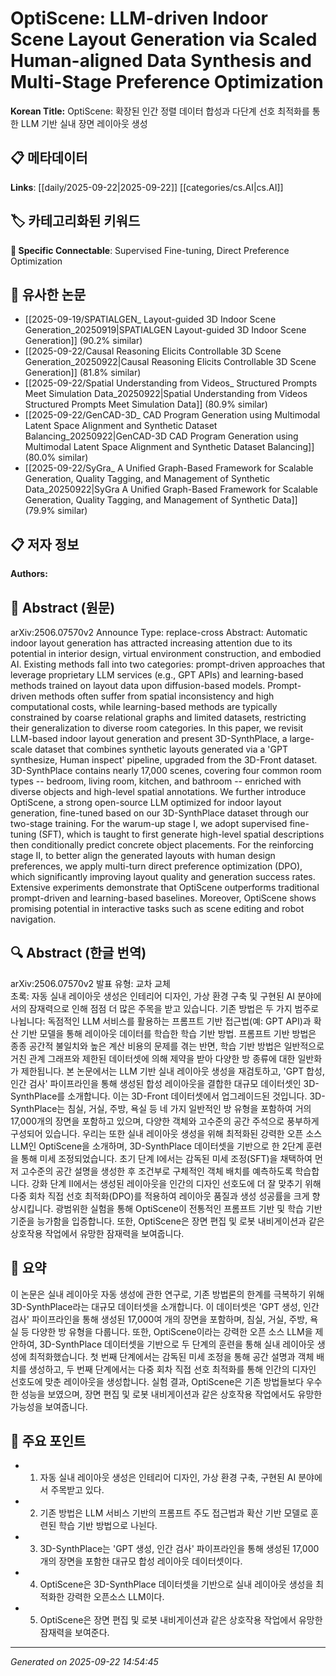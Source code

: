 # OptiScene: LLM-driven Indoor Scene Layout Generation via Scaled Human-aligned Data Synthesis and Multi-Stage Preference Optimization

**Korean Title:** OptiScene: 확장된 인간 정렬 데이터 합성과 다단계 선호 최적화를 통한 LLM 기반 실내 장면 레이아웃 생성

## 📋 메타데이터

**Links**: [[daily/2025-09-22|2025-09-22]] [[categories/cs.AI|cs.AI]]

## 🏷️ 카테고리화된 키워드
**🔗 Specific Connectable**: Supervised Fine-tuning, Direct Preference Optimization

## 🔗 유사한 논문
- [[2025-09-19/SPATIALGEN_ Layout-guided 3D Indoor Scene Generation_20250919|SPATIALGEN Layout-guided 3D Indoor Scene Generation]] (90.2% similar)
- [[2025-09-22/Causal Reasoning Elicits Controllable 3D Scene Generation_20250922|Causal Reasoning Elicits Controllable 3D Scene Generation]] (81.8% similar)
- [[2025-09-22/Spatial Understanding from Videos_ Structured Prompts Meet Simulation Data_20250922|Spatial Understanding from Videos Structured Prompts Meet Simulation Data]] (80.9% similar)
- [[2025-09-22/GenCAD-3D_ CAD Program Generation using Multimodal Latent Space Alignment and Synthetic Dataset Balancing_20250922|GenCAD-3D CAD Program Generation using Multimodal Latent Space Alignment and Synthetic Dataset Balancing]] (80.0% similar)
- [[2025-09-22/SyGra_ A Unified Graph-Based Framework for Scalable Generation, Quality Tagging, and Management of Synthetic Data_20250922|SyGra A Unified Graph-Based Framework for Scalable Generation, Quality Tagging, and Management of Synthetic Data]] (79.9% similar)

## 📋 저자 정보

**Authors:** 

## 📄 Abstract (원문)

arXiv:2506.07570v2 Announce Type: replace-cross 
Abstract: Automatic indoor layout generation has attracted increasing attention due to its potential in interior design, virtual environment construction, and embodied AI. Existing methods fall into two categories: prompt-driven approaches that leverage proprietary LLM services (e.g., GPT APIs) and learning-based methods trained on layout data upon diffusion-based models. Prompt-driven methods often suffer from spatial inconsistency and high computational costs, while learning-based methods are typically constrained by coarse relational graphs and limited datasets, restricting their generalization to diverse room categories. In this paper, we revisit LLM-based indoor layout generation and present 3D-SynthPlace, a large-scale dataset that combines synthetic layouts generated via a 'GPT synthesize, Human inspect' pipeline, upgraded from the 3D-Front dataset. 3D-SynthPlace contains nearly 17,000 scenes, covering four common room types -- bedroom, living room, kitchen, and bathroom -- enriched with diverse objects and high-level spatial annotations. We further introduce OptiScene, a strong open-source LLM optimized for indoor layout generation, fine-tuned based on our 3D-SynthPlace dataset through our two-stage training. For the warum-up stage I, we adopt supervised fine-tuning (SFT), which is taught to first generate high-level spatial descriptions then conditionally predict concrete object placements. For the reinforcing stage II, to better align the generated layouts with human design preferences, we apply multi-turn direct preference optimization (DPO), which significantly improving layout quality and generation success rates. Extensive experiments demonstrate that OptiScene outperforms traditional prompt-driven and learning-based baselines. Moreover, OptiScene shows promising potential in interactive tasks such as scene editing and robot navigation.

## 🔍 Abstract (한글 번역)

arXiv:2506.07570v2 발표 유형: 교차 교체  
초록: 자동 실내 레이아웃 생성은 인테리어 디자인, 가상 환경 구축 및 구현된 AI 분야에서의 잠재력으로 인해 점점 더 많은 주목을 받고 있습니다. 기존 방법은 두 가지 범주로 나뉩니다: 독점적인 LLM 서비스를 활용하는 프롬프트 기반 접근법(예: GPT API)과 확산 기반 모델을 통해 레이아웃 데이터를 학습한 학습 기반 방법. 프롬프트 기반 방법은 종종 공간적 불일치와 높은 계산 비용의 문제를 겪는 반면, 학습 기반 방법은 일반적으로 거친 관계 그래프와 제한된 데이터셋에 의해 제약을 받아 다양한 방 종류에 대한 일반화가 제한됩니다. 본 논문에서는 LLM 기반 실내 레이아웃 생성을 재검토하고, 'GPT 합성, 인간 검사' 파이프라인을 통해 생성된 합성 레이아웃을 결합한 대규모 데이터셋인 3D-SynthPlace를 소개합니다. 이는 3D-Front 데이터셋에서 업그레이드된 것입니다. 3D-SynthPlace는 침실, 거실, 주방, 욕실 등 네 가지 일반적인 방 유형을 포함하여 거의 17,000개의 장면을 포함하고 있으며, 다양한 객체와 고수준의 공간 주석으로 풍부하게 구성되어 있습니다. 우리는 또한 실내 레이아웃 생성을 위해 최적화된 강력한 오픈 소스 LLM인 OptiScene을 소개하며, 3D-SynthPlace 데이터셋을 기반으로 한 2단계 훈련을 통해 미세 조정되었습니다. 초기 단계 I에서는 감독된 미세 조정(SFT)을 채택하여 먼저 고수준의 공간 설명을 생성한 후 조건부로 구체적인 객체 배치를 예측하도록 학습합니다. 강화 단계 II에서는 생성된 레이아웃을 인간의 디자인 선호도에 더 잘 맞추기 위해 다중 회차 직접 선호 최적화(DPO)를 적용하여 레이아웃 품질과 생성 성공률을 크게 향상시킵니다. 광범위한 실험을 통해 OptiScene이 전통적인 프롬프트 기반 및 학습 기반 기준을 능가함을 입증합니다. 또한, OptiScene은 장면 편집 및 로봇 내비게이션과 같은 상호작용 작업에서 유망한 잠재력을 보여줍니다.

## 📝 요약

이 논문은 실내 레이아웃 자동 생성에 관한 연구로, 기존 방법론의 한계를 극복하기 위해 3D-SynthPlace라는 대규모 데이터셋을 소개합니다. 이 데이터셋은 'GPT 생성, 인간 검사' 파이프라인을 통해 생성된 17,000여 개의 장면을 포함하며, 침실, 거실, 주방, 욕실 등 다양한 방 유형을 다룹니다. 또한, OptiScene이라는 강력한 오픈 소스 LLM을 제안하여, 3D-SynthPlace 데이터셋을 기반으로 두 단계의 훈련을 통해 실내 레이아웃 생성에 최적화했습니다. 첫 번째 단계에서는 감독된 미세 조정을 통해 공간 설명과 객체 배치를 생성하고, 두 번째 단계에서는 다중 회차 직접 선호 최적화를 통해 인간의 디자인 선호도에 맞춘 레이아웃을 생성합니다. 실험 결과, OptiScene은 기존 방법들보다 우수한 성능을 보였으며, 장면 편집 및 로봇 내비게이션과 같은 상호작용 작업에서도 유망한 가능성을 보여줍니다.

## 🎯 주요 포인트

- 1. 자동 실내 레이아웃 생성은 인테리어 디자인, 가상 환경 구축, 구현된 AI 분야에서 주목받고 있다.

- 2. 기존 방법은 LLM 서비스 기반의 프롬프트 주도 접근법과 확산 기반 모델로 훈련된 학습 기반 방법으로 나뉜다.

- 3. 3D-SynthPlace는 'GPT 생성, 인간 검사' 파이프라인을 통해 생성된 17,000개의 장면을 포함한 대규모 합성 레이아웃 데이터셋이다.

- 4. OptiScene은 3D-SynthPlace 데이터셋을 기반으로 실내 레이아웃 생성을 최적화한 강력한 오픈소스 LLM이다.

- 5. OptiScene은 장면 편집 및 로봇 내비게이션과 같은 상호작용 작업에서 유망한 잠재력을 보여준다.

---

*Generated on 2025-09-22 14:54:45*